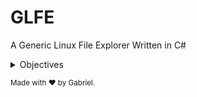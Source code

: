 # GLFE
A Generic Linux File Explorer Written in C#

<details>
    <summary>Objectives</summary>
    <ul>
        <li> Implement List Files/Directories ✅  </li>
        <li> Implement Remove Files/Directories ✅</li>
        <li> Implement Move To Dir ⏸️             </li>
        <li> Implement Back To Dir ⏸️             </li>
        <li> Implement Move / Rename ⏸️           </li>
    </ul>
</details>

<small>Made with ❤️ by Gabriel.</small>


